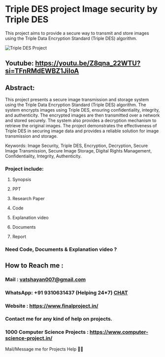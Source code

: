 # Triple DES project Image security by Triple DES
This project aims to provide a secure way to transmit and store images using the Triple Data Encryption Standard (Triple DES) algorithm.

![Triple DES Project](https://github.com/user-attachments/assets/2c5513cc-719b-4541-bd5f-1301125cfbe7)

## Youtube: https://youtu.be/Z8qna_22WTU?si=TFnRMdEWBZ1JiIoA

## Abstract: 
This project presents a secure image transmission and storage system using the Triple Data Encryption Standard (Triple DES) algorithm. The system encrypts images using Triple DES, ensuring confidentiality, integrity, and authenticity. The encrypted images are then transmitted over a network and stored securely. The system also provides a decryption mechanism to retrieve the original images. The project demonstrates the effectiveness of Triple DES in securing image data and provides a reliable solution for image transmission and storage.

Keywords: Image Security, Triple DES, Encryption, Decryption, Secure Image Transmission, Secure Image Storage, Digital Rights Management, Confidentiality, Integrity, Authenticity.

### Project include: 

1. Synopsis

2. PPT

3. Research Paper


4. Code

5. Explanation video

6. Documents

7. Report


### Need Code, Documents & Explanation video ? 

## How to Reach me :

### Mail : vatshayan007@gmail.com 

### WhatsApp: +91 9310631437 (Helping 24*7) **[CHAT](https://wa.me/message/CHWN2AHCPMAZK1)** 

### Website : https://www.finalproject.in/

### Contact me for any kind of help on projects.
### 1000 Computer Science Projects : https://www.computer-science-project.in/


Mail/Message me for Projects Help 🙏🏻
